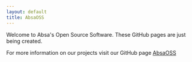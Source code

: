 ```yaml
---
layout: default
title: AbsaOSS
---
```


Welcome to Absa's Open Source Software. These GitHub pages are just being created.

For more information on our projects visit our GitHub page [AbsaOSS](https://github.com/AbsaOSS)
